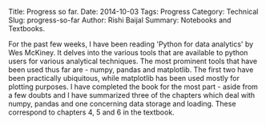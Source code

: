 Title: Progress so far.
Date: 2014-10-03
Tags: Progress
Category: Technical
Slug: progress-so-far
Author: Rishi Baijal
Summary: Notebooks and Textbooks.

For the past few weeks, I have been reading 'Python for data analytics' by Wes McKiney. It delves into the various tools that are available to python users for various analytical techniques. The most prominent tools that have been used thus far are - numpy, pandas and matplotlib. The first two have been practically ubiquitous, while matplotlib has been used mostly for plotting purposes. I have completed the book for the most part - aside from a few doubts and I have summarized three of the chapters which deal with numpy, pandas and one concerning data storage and loading. These correspond to chapters 4, 5 and 6 in the textbook. 

